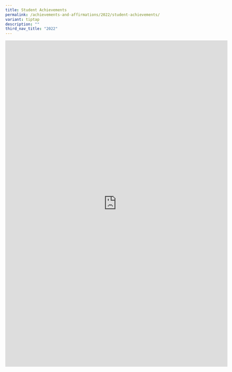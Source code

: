 ```yaml
---
title: Student Achievements
permalink: /achievements-and-affirmations/2022/student-achievements/
variant: tiptap
description: ""
third_nav_title: "2022"
---
```

<div class="iframe-wrapper">
<iframe height="1030" width="700" allowfullscreen="true" frameborder="0" src="https://docs.google.com/presentation/d/e/2PACX-1vQRlMIB2wKiODVQJkWiqk5csWasCngN_bSADmkRDhsZiUqaGWUXvDPw5n9ioLe2WjBRRbX5BK2ByHv7/embed?start=true&amp;loop=true&amp;delayms=10000"></iframe>
</div>
<p></p>